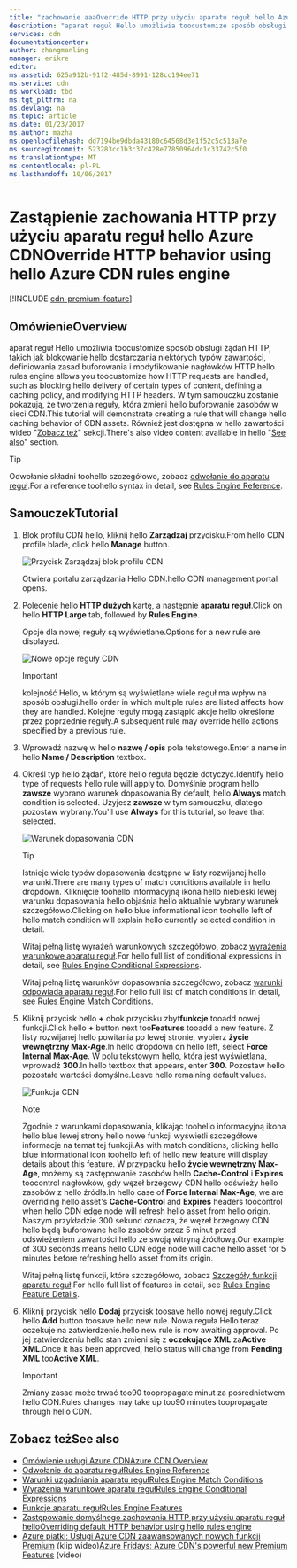 ```yaml
---
title: "zachowanie aaaOverride HTTP przy użyciu aparatu reguł hello Azure CDN | Dokumentacja firmy Microsoft"
description: "aparat reguł Hello umożliwia toocustomize sposób obsługi żądań HTTP przez usługi Azure CDN, takich jak blokowanie hello dostarczania niektórych typów zawartości, definiowania zasad buforowania i modyfikować nagłówki HTTP."
services: cdn
documentationcenter: 
author: zhangmanling
manager: erikre
editor: 
ms.assetid: 625a912b-91f2-485d-8991-128cc194ee71
ms.service: cdn
ms.workload: tbd
ms.tgt_pltfrm: na
ms.devlang: na
ms.topic: article
ms.date: 01/23/2017
ms.author: mazha
ms.openlocfilehash: dd7194be9dbda43180c64568d3e1f52c5c513a7e
ms.sourcegitcommit: 523283cc1b3c37c428e77850964dc1c33742c5f0
ms.translationtype: MT
ms.contentlocale: pl-PL
ms.lasthandoff: 10/06/2017
---
```

# <a name="override-http-behavior-using-hello-azure-cdn-rules-engine"></a><span data-ttu-id="4d71c-103">Zastąpienie zachowania HTTP przy użyciu aparatu reguł hello Azure CDN</span><span class="sxs-lookup"><span data-stu-id="4d71c-103">Override HTTP behavior using hello Azure CDN rules engine</span></span>
[!INCLUDE [cdn-premium-feature](../../includes/cdn-premium-feature.md)]

## <a name="overview"></a><span data-ttu-id="4d71c-104">Omówienie</span><span class="sxs-lookup"><span data-stu-id="4d71c-104">Overview</span></span>
<span data-ttu-id="4d71c-105">aparat reguł Hello umożliwia toocustomize sposób obsługi żądań HTTP, takich jak blokowanie hello dostarczania niektórych typów zawartości, definiowania zasad buforowania i modyfikowanie nagłówków HTTP.</span><span class="sxs-lookup"><span data-stu-id="4d71c-105">hello rules engine allows you toocustomize how HTTP requests are handled, such as blocking hello delivery of certain types of content, defining a caching policy, and modifying HTTP headers.</span></span>  <span data-ttu-id="4d71c-106">W tym samouczku zostanie pokazują, że tworzenia reguły, która zmieni hello buforowanie zasobów w sieci CDN.</span><span class="sxs-lookup"><span data-stu-id="4d71c-106">This tutorial will demonstrate creating a rule that will change hello caching behavior of CDN assets.</span></span>  <span data-ttu-id="4d71c-107">Również jest dostępna w hello zawartości wideo "[Zobacz też](#see-also)" sekcji.</span><span class="sxs-lookup"><span data-stu-id="4d71c-107">There's also video content available in hello "[See also](#see-also)" section.</span></span>

   > [!TIP] 
   > <span data-ttu-id="4d71c-108">Odwołanie składni toohello szczegółowo, zobacz [odwołanie do aparatu reguł](cdn-rules-engine-reference.md).</span><span class="sxs-lookup"><span data-stu-id="4d71c-108">For a reference toohello syntax in detail, see [Rules Engine Reference](cdn-rules-engine-reference.md).</span></span>
   > 


## <a name="tutorial"></a><span data-ttu-id="4d71c-109">Samouczek</span><span class="sxs-lookup"><span data-stu-id="4d71c-109">Tutorial</span></span>
1. <span data-ttu-id="4d71c-110">Blok profilu CDN hello, kliknij hello **Zarządzaj** przycisku.</span><span class="sxs-lookup"><span data-stu-id="4d71c-110">From hello CDN profile blade, click hello **Manage** button.</span></span>
   
    ![Przycisk Zarządzaj blok profilu CDN](./media/cdn-rules-engine/cdn-manage-btn.png)
   
    <span data-ttu-id="4d71c-112">Otwiera portalu zarządzania Hello CDN.</span><span class="sxs-lookup"><span data-stu-id="4d71c-112">hello CDN management portal opens.</span></span>
2. <span data-ttu-id="4d71c-113">Polecenie hello **HTTP dużych** kartę, a następnie **aparatu reguł**.</span><span class="sxs-lookup"><span data-stu-id="4d71c-113">Click on hello **HTTP Large** tab, followed by **Rules Engine**.</span></span>
   
    <span data-ttu-id="4d71c-114">Opcje dla nowej reguły są wyświetlane.</span><span class="sxs-lookup"><span data-stu-id="4d71c-114">Options for a new rule are displayed.</span></span>
   
    ![Nowe opcje reguły CDN](./media/cdn-rules-engine/cdn-new-rule.png)
   
   > [!IMPORTANT]
   > <span data-ttu-id="4d71c-116">kolejność Hello, w którym są wyświetlane wiele reguł ma wpływ na sposób obsługi.</span><span class="sxs-lookup"><span data-stu-id="4d71c-116">hello order in which multiple rules are listed affects how they are handled.</span></span> <span data-ttu-id="4d71c-117">Kolejne reguły mogą zastąpić akcje hello określone przez poprzednie reguły.</span><span class="sxs-lookup"><span data-stu-id="4d71c-117">A subsequent rule may override hello actions specified by a previous rule.</span></span>
   > 
   > 
3. <span data-ttu-id="4d71c-118">Wprowadź nazwę w hello **nazwę / opis** pola tekstowego.</span><span class="sxs-lookup"><span data-stu-id="4d71c-118">Enter a name in hello **Name / Description** textbox.</span></span>
4. <span data-ttu-id="4d71c-119">Określ typ hello żądań, które hello reguła będzie dotyczyć.</span><span class="sxs-lookup"><span data-stu-id="4d71c-119">Identify hello type of requests hello rule will apply to.</span></span>  <span data-ttu-id="4d71c-120">Domyślnie program hello **zawsze** wybrano warunek dopasowania.</span><span class="sxs-lookup"><span data-stu-id="4d71c-120">By default, hello **Always** match condition is selected.</span></span>  <span data-ttu-id="4d71c-121">Użyjesz **zawsze** w tym samouczku, dlatego pozostaw wybrany.</span><span class="sxs-lookup"><span data-stu-id="4d71c-121">You'll use **Always** for this tutorial, so leave that selected.</span></span>
   
   ![Warunek dopasowania CDN](./media/cdn-rules-engine/cdn-request-type.png)
   
   > [!TIP]
   > <span data-ttu-id="4d71c-123">Istnieje wiele typów dopasowania dostępne w listy rozwijanej hello warunki.</span><span class="sxs-lookup"><span data-stu-id="4d71c-123">There are many types of match conditions available in hello dropdown.</span></span>  <span data-ttu-id="4d71c-124">Kliknięcie toohello informacyjną ikona hello niebieski lewej warunku dopasowania hello objaśnia hello aktualnie wybrany warunek szczegółowo.</span><span class="sxs-lookup"><span data-stu-id="4d71c-124">Clicking on hello blue informational icon toohello left of hello match condition will explain hello currently selected condition in detail.</span></span>
   > 
   >  <span data-ttu-id="4d71c-125">Witaj pełną listę wyrażeń warunkowych szczegółowo, zobacz [wyrażenia warunkowe aparatu reguł](cdn-rules-engine-reference-match-conditions.md).</span><span class="sxs-lookup"><span data-stu-id="4d71c-125">For hello full list of conditional expressions in detail, see [Rules Engine Conditional Expressions](cdn-rules-engine-reference-match-conditions.md).</span></span>
   >  
   > <span data-ttu-id="4d71c-126">Witaj pełną listę warunków dopasowania szczegółowo, zobacz [warunki odpowiada aparatu reguł](cdn-rules-engine-reference-match-conditions.md).</span><span class="sxs-lookup"><span data-stu-id="4d71c-126">For hello full list of match conditions in detail, see [Rules Engine Match Conditions](cdn-rules-engine-reference-match-conditions.md).</span></span>
   > 
   > 
5. <span data-ttu-id="4d71c-127">Kliknij przycisk hello  **+**  obok przycisku zbyt**funkcje** tooadd nowej funkcji.</span><span class="sxs-lookup"><span data-stu-id="4d71c-127">Click hello **+** button next too**Features** tooadd a new feature.</span></span>  <span data-ttu-id="4d71c-128">Z listy rozwijanej hello powitania po lewej stronie, wybierz **życie wewnętrzny Max-Age**.</span><span class="sxs-lookup"><span data-stu-id="4d71c-128">In hello dropdown on hello left, select **Force Internal Max-Age**.</span></span>  <span data-ttu-id="4d71c-129">W polu tekstowym hello, która jest wyświetlana, wprowadź **300**.</span><span class="sxs-lookup"><span data-stu-id="4d71c-129">In hello textbox that appears, enter **300**.</span></span>  <span data-ttu-id="4d71c-130">Pozostaw hello pozostałe wartości domyślne.</span><span class="sxs-lookup"><span data-stu-id="4d71c-130">Leave hello remaining default values.</span></span>
   
   ![Funkcja CDN](./media/cdn-rules-engine/cdn-new-feature.png)
   
   > [!NOTE]
   > <span data-ttu-id="4d71c-132">Zgodnie z warunkami dopasowania, klikając toohello informacyjną ikona hello blue lewej strony hello nowe funkcji wyświetli szczegółowe informacje na temat tej funkcji.</span><span class="sxs-lookup"><span data-stu-id="4d71c-132">As with match conditions, clicking hello blue informational icon toohello left of hello new feature will display details about this feature.</span></span>  <span data-ttu-id="4d71c-133">W przypadku hello **życie wewnętrzny Max-Age**, możemy są zastępowanie zasobów hello **Cache-Control** i **Expires** toocontrol nagłówków, gdy węzeł brzegowy CDN hello odświeży hello zasobów z hello źródła.</span><span class="sxs-lookup"><span data-stu-id="4d71c-133">In hello case of **Force Internal Max-Age**, we are overriding hello asset's **Cache-Control** and **Expires** headers toocontrol when hello CDN edge node will refresh hello asset from hello origin.</span></span>  <span data-ttu-id="4d71c-134">Naszym przykładzie 300 sekund oznacza, że węzeł brzegowy CDN hello będą buforowane hello zasobów przez 5 minut przed odświeżeniem zawartości hello ze swoją witryną źródłową.</span><span class="sxs-lookup"><span data-stu-id="4d71c-134">Our example of 300 seconds means hello CDN edge node will cache hello asset for 5 minutes before refreshing hello asset from its origin.</span></span>
   > 
   > <span data-ttu-id="4d71c-135">Witaj pełną listę funkcji, które szczegółowo, zobacz [Szczegóły funkcji aparatu reguł](cdn-rules-engine-reference-features.md).</span><span class="sxs-lookup"><span data-stu-id="4d71c-135">For hello full list of features in detail, see [Rules Engine Feature Details](cdn-rules-engine-reference-features.md).</span></span>
   > 
   > 
6. <span data-ttu-id="4d71c-136">Kliknij przycisk hello **Dodaj** przycisk toosave hello nowej reguły.</span><span class="sxs-lookup"><span data-stu-id="4d71c-136">Click hello **Add** button toosave hello new rule.</span></span>  <span data-ttu-id="4d71c-137">Nowa reguła Hello teraz oczekuje na zatwierdzenie.</span><span class="sxs-lookup"><span data-stu-id="4d71c-137">hello new rule is now awaiting approval.</span></span> <span data-ttu-id="4d71c-138">Po jej zatwierdzeniu hello stan zmieni się z **oczekujące XML** za**Active XML**.</span><span class="sxs-lookup"><span data-stu-id="4d71c-138">Once it has been approved, hello status will change from **Pending XML** too**Active XML**.</span></span>
   
   > [!IMPORTANT]
   > <span data-ttu-id="4d71c-139">Zmiany zasad może trwać too90 toopropagate minut za pośrednictwem hello CDN.</span><span class="sxs-lookup"><span data-stu-id="4d71c-139">Rules changes may take up too90 minutes toopropagate through hello CDN.</span></span>
   > 
   > 

## <a name="see-also"></a><span data-ttu-id="4d71c-140">Zobacz też</span><span class="sxs-lookup"><span data-stu-id="4d71c-140">See also</span></span>
* [<span data-ttu-id="4d71c-141">Omówienie usługi Azure CDN</span><span class="sxs-lookup"><span data-stu-id="4d71c-141">Azure CDN Overview</span></span>](cdn-overview.md)
* [<span data-ttu-id="4d71c-142">Odwołanie do aparatu reguł</span><span class="sxs-lookup"><span data-stu-id="4d71c-142">Rules Engine Reference</span></span>](cdn-rules-engine-reference.md)
* [<span data-ttu-id="4d71c-143">Warunki uzgadniania aparatu reguł</span><span class="sxs-lookup"><span data-stu-id="4d71c-143">Rules Engine Match Conditions</span></span>](cdn-rules-engine-reference-match-conditions.md)
* [<span data-ttu-id="4d71c-144">Wyrażenia warunkowe aparatu reguł</span><span class="sxs-lookup"><span data-stu-id="4d71c-144">Rules Engine Conditional Expressions</span></span>](cdn-rules-engine-reference-conditional-expressions.md)
* [<span data-ttu-id="4d71c-145">Funkcje aparatu reguł</span><span class="sxs-lookup"><span data-stu-id="4d71c-145">Rules Engine Features</span></span>](cdn-rules-engine-reference-features.md)
* [<span data-ttu-id="4d71c-146">Zastępowanie domyślnego zachowania HTTP przy użyciu aparatu reguł hello</span><span class="sxs-lookup"><span data-stu-id="4d71c-146">Overriding default HTTP behavior using hello rules engine</span></span>](cdn-rules-engine.md)
* <span data-ttu-id="4d71c-147">[Azure piątki: Usługi Azure CDN zaawansowanych nowych funkcji Premium](https://azure.microsoft.com/documentation/videos/azure-cdns-powerful-new-premium-features/) (klip wideo)</span><span class="sxs-lookup"><span data-stu-id="4d71c-147">[Azure Fridays: Azure CDN's powerful new Premium Features](https://azure.microsoft.com/documentation/videos/azure-cdns-powerful-new-premium-features/) (video)</span></span>
